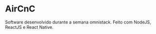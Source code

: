 # AirCnC
Software desenvolvido durante a semana omnistack. Feito com NodeJS, ReactJS e React Native.
